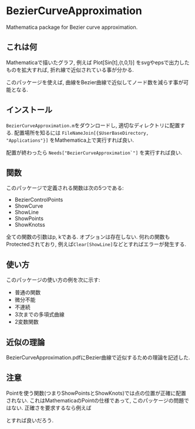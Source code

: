 # BezierCurveApproximation
Mathematica package for Bezier curve approximation.

## これは何
Mathematicaで描いたグラフ, 例えば
Plot[Sin[t],{t,0,1}]
をsvgやepsで出力したものを拡大すれば, 折れ線で近似されている事が分かる.

このパッケージを使えば, 曲線をBezier曲線で近似してノード数を減らす事が可能となる.



## インストール
`BezierCurveApproximation.m`をダウンロードし, 適切なディレクトリに配置する.
配置場所を知るには
`FileNameJoin[{$UserBaseDirectory, "Applications"}]`
をMathematica上で実行すれば良い.

配置が終わったら
``Needs["BezierCurveApproximation`"]``
を実行すれば良い.


## 関数
このパッケージで定義される関数は次の5つである:
- BezierControlPoints
- ShowCurve
- ShowLine
- ShowPoints
- ShowKnotss

全ての関数の引数はp, kである.
オプションは存在しない.
何れの関数もProtectedされており, 例えば`Clear[ShowLine]`などとすればエラーが発生する.


## 使い方
このパッケージの使い方の例を次に示す:
- 普通の関数
- 微分不能
- 不連続
- 3次までの多項式曲線
- 2変数関数


## 近似の理論
BezierCurveApproximation.pdfにBezier曲線で近似するための理論を記述した.


## 注意
Pointを使う関数(つまりShowPointsとShowKnots)では点の位置が正確に配置されない.
これはMathematicaのPointの仕様であって, このパッケージの問題ではない.
正確さを要求するなら例えば

とすれば良いだろう.

